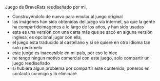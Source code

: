 Juego de BraveRats reediseñado por mi, 
- Construyéndolo de nuevo para emular al juego original
- las imágenes han sido obtenidas del juego vía internet, ya que la gente ha compartidoimagenes a lo largo de los años, y han sido usadas 
- esta es una versión con una carta más que se sacó en alguna versión inglesa, es opcional jugar con ella,
- el juego esta traducido al castellano y si se quiere en otro idioma tan solo pedírmelo
- este juego es inaccesible en mi país, por eso lo hice
- no tengo ningun motivo comercial con este juego, solo compartir un juego reediseñado
- si hubiera algun problema por compartir este contenido, poneros en contacto conmigo y lo eliminaré